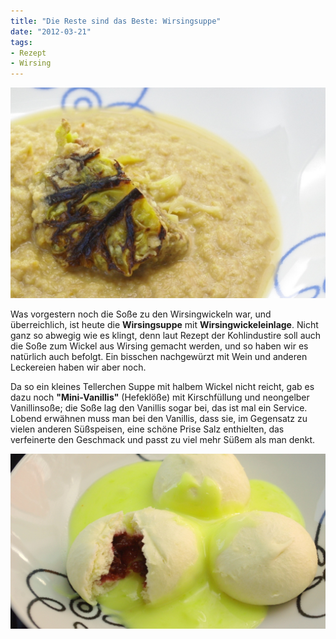 ```yaml
---
title: "Die Reste sind das Beste: Wirsingsuppe"
date: "2012-03-21" 
tags:
- Rezept
- Wirsing
---
```


[![](images/imgp8740.jpg "Wirsingsuppe")](http://apfeleimer.wordpress.com/2012/03/21/die-reste-sind-das-beste-wirsingsuppe/imgp8740/)

Was vorgestern noch die Soße zu den Wirsingwickeln war, und überreichlich, ist heute die **Wirsingsuppe** mit **Wirsingwickeleinlage**. Nicht ganz so abwegig wie es klingt, denn laut Rezept der Kohlindustire soll auch die Soße zum Wickel aus Wirsing gemacht werden, und so haben wir es natürlich auch befolgt. Ein bisschen nachgewürzt mit Wein und anderen Leckereien haben wir aber noch.

Da so ein kleines Tellerchen Suppe mit halbem Wickel nicht reicht, gab es dazu noch **"Mini-Vanillis"** (Hefeklöße) mit Kirschfüllung und neongelber Vanillinsoße; die Soße lag den Vanillis sogar bei, das ist mal ein Service. Lobend erwähnen muss man bei den Vanillis, dass sie, im Gegensatz zu vielen anderen Süßspeisen, eine schöne Prise Salz enthielten, das verfeinerte den Geschmack und passt zu viel mehr Süßem als man denkt.

[![](images/imgp8743.jpg "Kirsch-Hefeklöße")](http://apfeleimer.wordpress.com/2012/03/21/die-reste-sind-das-beste-wirsingsuppe/imgp8743/)
